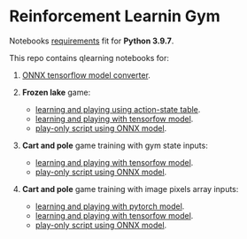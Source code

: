 # Reinforcement Learnin Gym

Notebooks [requirements](./requirements.txt) fit for **Python 3.9.7**.

This repo contains qlearning notebooks for:

1. [ONNX tensorflow model converter](./onnx_converter.ipynb).

2. **Frozen lake** game:

    * [learning and playing using action-state table](./frozen_lake.ipynb).
    * [learning and playing with tensorfow model](./frozen_lake_tf.ipynb).
    * [play-only script using ONNX model](./frozen_lake_onnx.ipynb).

3. **Cart and pole** game training with gym state inputs:

    * [learning and playing with tensorfow model](./cart_pole_tf_1.ipynb).
    * [play-only script using ONNX model](./cart_pole_onnx_1.ipynb).

4. **Cart and pole** game training with image pixels array inputs:

    * [learning and playing with pytorch model](./cart_pole_pytorch.ipynb).
    * [learning and playing with tensorfow model](./cart_pole_tf_2.ipynb).
    * [play-only script using ONNX model](./cart_pole_onnx_2.ipynb).

